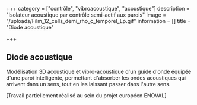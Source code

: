 +++
category = ["contrôle", "vibroacoustique", "acoustique"]
description = "Isolateur acoustique par contrôle semi-actif aux parois"
image = "/uploads/Film_12_cells_demi_rho_c_temporel_Lp.gif"
information = []
title = "Diode acoustique"

+++
## Diode acoustique

Modélisation 3D acoustique et vibro-acoustique d'un guide d'onde équipée d'une paroi intelligente, permettant d'absorber les ondes acoustiques qui arrivent dans un sens, tout en les laissant passer dans l'autre sens.

\[Travail partiellement réalisé au sein du projet européen ENOVAL\]